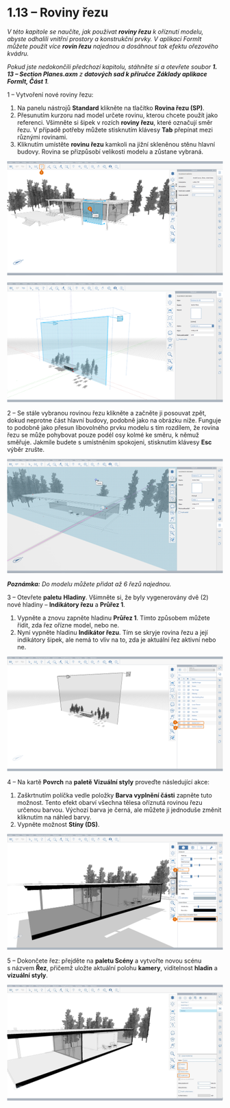 # 1.13 – Roviny řezu

_V této kapitole se naučíte, jak používat_ _**roviny řezu**_ _k oříznutí modelu, abyste odhalili vnitřní prostory a konstrukční prvky. V aplikaci FormIt můžete použít více_ _**rovin řezu**_ _najednou a dosáhnout tak efektu ořezového kvádru._

_Pokud jste nedokončili předchozí kapitolu, stáhněte si a otevřete soubor_ _**1. 13 – Section Planes.axm**_ _z_ _**datových sad k příručce Základy aplikace FormIt, Část 1**._

1 – Vytvoření nové roviny řezu:

1. Na panelu nástrojů **Standard** klikněte na tlačítko **Rovina řezu \(SP\)**.
2. Přesunutím kurzoru nad model určete rovinu, kterou chcete použít jako referenci. Všimněte si šipek v rozích **roviny řezu**, které označují směr řezu. V případě potřeby můžete stisknutím klávesy **Tab** přepínat mezi různými rovinami.
3. Kliknutím umístěte **rovinu řezu** kamkoli na jižní skleněnou stěnu hlavní budovy. Rovina se přizpůsobí velikosti modelu a zůstane vybraná.

![Při umístění kurzoru nad skleněnou stěnu se zobrazí náhled roviny řezu.](../../.gitbook/assets/0%20%286%29.png)

![Přizpůsobená rovina řezu po umístění.](../../.gitbook/assets/1%20%2819%29.png)

2 – Se stále vybranou rovinou řezu klikněte a začněte ji posouvat zpět, dokud neprotne část hlavní budovy, podobně jako na obrázku níže. Funguje to podobně jako přesun libovolného prvku modelu s tím rozdílem, že rovina řezu se může pohybovat pouze podél osy kolmé ke směru, k němuž směřuje. Jakmile budete s umístněním spokojeni, stisknutím klávesy **Esc** výběr zrušte.

![](../../.gitbook/assets/2%20%2811%29.png)

_**Poznámka:**_ _Do modelu můžete přidat až 6 řezů najednou._

3 – Otevřete **paletu** **Hladiny**. Všimněte si, že byly vygenerovány dvě \(2\) nové hladiny – **Indikátory řezu** a **Průřez 1**.

1. Vypněte a znovu zapněte hladinu **Průřez 1**. Tímto způsobem můžete řídit, zda řez ořízne model, nebo ne.
2. Nyní vypněte hladinu **Indikátor řezu**. Tím se skryje rovina řezu a její indikátory šipek, ale nemá to vliv na to, zda je aktuální řez aktivní nebo ne. 

![](../../.gitbook/assets/3%20%286%29.png)

4 – Na kartě **Povrch** na **paletě** **Vizuální styly** proveďte následující akce:

1. Zaškrtnutím políčka vedle položky **Barva vyplnění části** zapněte tuto možnost. Tento efekt obarví všechna tělesa oříznutá rovinou řezu určenou barvou. Výchozí barva je černá, ale můžete ji jednoduše změnit kliknutím na náhled barvy.
2. Vypněte možnost **Stíny \(DS\)**.

![](../../.gitbook/assets/poche.png)

5 – Dokončete řez: přejděte na **paletu Scény** a vytvořte novou scénu s názvem **Řez**, přičemž uložte aktuální polohu **kamery**, viditelnost **hladin** a **vizuální styly**.

![](../../.gitbook/assets/5%20%287%29.png)

